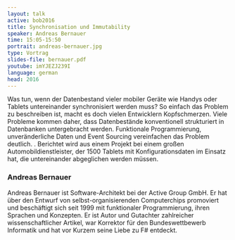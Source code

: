 ```yaml
---
layout: talk
active: bob2016
title: Synchronisation und Immutability
speaker: Andreas Bernauer
time: 15:05-15:50
portrait: andreas-bernauer.jpg
type: Vortrag
slides-file: bernauer.pdf
youtube: imYJEZJ239I
language: german
head: 2016
---
```


Was tun, wenn der Datenbestand vieler mobiler Geräte wie Handys oder
Tablets untereinander synchronisiert werden muss?  So einfach das
Problem zu beschreiben ist, macht es doch vielen Entwicklern
Kopfschmerzen.  Viele Probleme kommen daher, dass Datenbestände
konventionell strukturiert in Datenbanken untergebracht werden.
Funktionale Programmierung, unveränderliche Daten und Event Sourcing
vereinfachen das Problem deutlich.
.
Berichtet wird aus einem Projekt bei einem großen 
Automobildienstleister, der 1500 Tablets mit Konfigurationsdaten im
Einsatz hat, die untereinander abgeglichen werden müssen.

### Andreas Bernauer

Andreas Bernauer ist Software-Architekt bei der Active Group GmbH. Er
hat über den Entwurf von selbst-organisierenden Computerchips
promoviert und beschäftigt sich seit 1999 mit funktionaler
Programmierung, ihren Sprachen und Konzepten. Er ist Autor und
Gutachter zahlreicher wissenschaftlicher Artikel, war Korrektor für
den Bundeswettbewerb Informatik und hat vor Kurzem seine Liebe zu F#
entdeckt.
